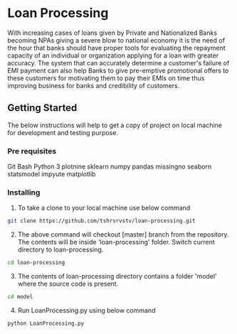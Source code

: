 # Loan Processing 
With increasing cases of loans given by Private and Nationalized Banks becoming NPAs giving a severe blow to national economy it is the need of the hour that banks should have proper tools for evaluating the repayment capacity of an individual or organization applying for a loan with greater accuracy. The system that can accurately determine a customer's failure of EMI payment can also help Banks to give pre-emptive promotional offers to these customers for motivating them to pay their EMIs on time thus improving business for banks and credibility of customers.

## Getting Started
The below instructions will help to get a copy of project on local machine for development and testing purpose.

### Pre requisites
Git Bash
Python 3
plotnine
sklearn
numpy
pandas
missingno
seaborn
statsmodel
impyute
matplotlib

### Installing
1. To take a clone to your local machine use below command
```sh
git clone https://github.com/tshrsrvstv/loan-processing.git
```
2. The above command will checkout [master] branch from the repository. The contents will be inside 'loan-processing' folder. Switch current directory to loan-processing.
```sh
cd loan-processing
```
3. The contents of loan-processing directory contains a folder 'model' where the source code is present.
```sh
cd model
```
4. Run LoanProcessing.py using below command
```sh
python LoanProcessing.py
```
